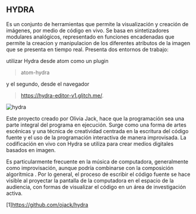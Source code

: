 ## HYDRA

Es un conjunto de herramientas que permite la visualización y creación de imágenes,  por medio de código en vivo. Se basa en sintetizadores modulares analógicos, representado en funciones encadenadas que permite la creacion y manipulacion de los diferentes atributos de la imagen que se presenta en tiempo real.
Presenta dos entornos de trabajo:

utilizar Hydra desde atom como un plugin 

>atom-hydra 

y el segundo, desde el navegador 

>https://hydra-editor-v1.glitch.me/.

![hydra](https://github.com/GLUD/Nencatacoa/blob/master/Hydra/hydra.png?raw=true)

Este proyecto creado por Olivia Jack, hace que la programación sea una parte integral del programa en ejecución. Surge como una forma de artes escénicas y una técnica de creatividad centrada en la escritura del código fuente y el uso de la programación interactiva de manera improvisada. La codificación en vivo con Hydra se utiliza para crear medios digitales basados ​​en imagen.

Es particularmente frecuente en la música de computadora, generalmente como improvisación, aunque podría combinarse con la composición algorítmica . Por lo general, el proceso de escribir el código fuente se hace visible al proyectar la pantalla de la computadora en el espacio de la audiencia, con formas de visualizar el código en un área de investigación activa.


[1]https://github.com/ojack/hydra
